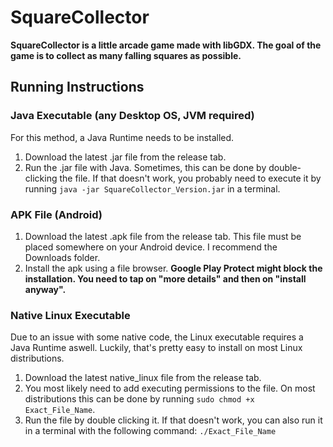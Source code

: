 # SquareCollector

**SquareCollector is a little arcade game made with libGDX. The goal of the game is to collect as many falling squares as possible.**

## Running Instructions

### Java Executable (any Desktop OS, JVM required)

For this method, a Java Runtime needs to be installed.

1. Download the latest .jar file from the release tab.
2. Run the .jar file with Java. Sometimes, this can be done by double-clicking the file.
   If that doesn't work, you probably need to execute it by running `java -jar SquareCollector_Version.jar` in a terminal.


### APK File (Android)

1. Download the latest .apk file from the release tab. This file must be placed somewhere on your Android device. I recommend the Downloads folder.
2. Install the apk using a file browser. **Google Play Protect might block the installation. You need to tap on "more details" and then on "install anyway".**

### Native Linux Executable

Due to an issue with some native code, the Linux executable requires a Java Runtime aswell. Luckily, that's pretty easy to install on most Linux distributions.

1. Download the latest native_linux file from the release tab.
2. You most likely need to add executing permissions to the file. On most distributions this can be done by running `sudo chmod +x Exact_File_Name`.
3. Run the file by double clicking it. If that doesn't work, you can also run it in a terminal with the following command: `./Exact_File_Name`
